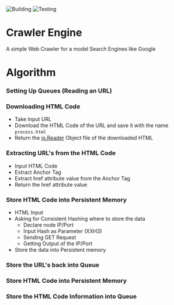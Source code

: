 ![Building](https://img.shields.io/github/actions/workflow/status/BiltuDas1/crawler-engine/go-build.yml?label=Build&logo=textpattern&style=flat-square&logoColor=white)
![Testing](https://img.shields.io/github/actions/workflow/status/BiltuDas1/crawler-engine/go-test.yml?label=Test&logo=speedtest&style=flat-square&logoColor=white)

# Crawler Engine

A simple Web Crawler for a model Search Engines like Google

# Algorithm

### Setting Up Queues (Reading an URL)

### Downloading HTML Code

- Take Input URL
- Download the HTML Code of the URL and save it with the name `process.html`
- Return the [io.Reader](https://pkg.go.dev/io#Reader) Object file of the downloaded HTML

### Extracting URL's from the HTML Code

- Input HTML Code
- Extract Anchor Tag
- Extract href attribute value from the Anchor Tag
- Return the href attribute value

### Store HTML Code into Persistent Memory

- HTML Input
- Asking for Consistent Hashing where to store the data
  - Declare node IP/Port
  - Input Hash as Parameter (XXH3)
  - Sending GET Request
  - Getting Output of the IP/Port
- Store the data into Persistent memory

### Store the URL's back into Queue

### Store HTML Code into Persistent Memory

### Store the HTML Code Information into Queue
